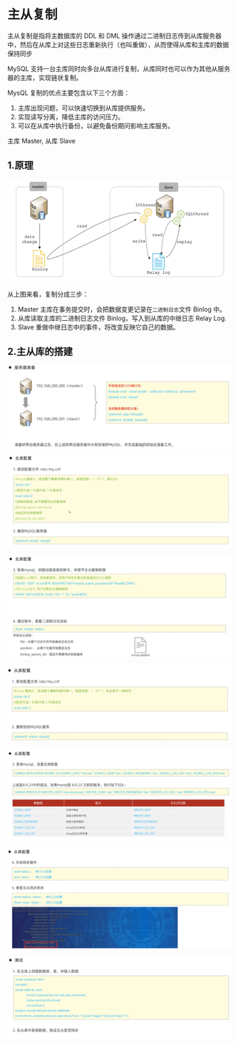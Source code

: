 # 主从复制

主从复制是指将主数据库的 DDL 和 DML 操作通过二进制日志传到从库服务器中，然后在从库上对这些日志重新执行（也叫重做），从而使得从库和主库的数据保持同步

MySQL 支持一台主库同时向多台从库进行复制，从库同时也可以作为其他从服务器的主库，实现链状复制。

MysQL 复制的优点主要包含以下三个方面：

1. 主库出现问题，可以快速切换到从库提供服务。
2. 实现读写分离，降低主库的访问压力。
3. 可以在从库中执行备份，以避免备份期问影响主库服务。

主库 Master, 从库 Slave

## 1.原理

![leader_follower_replication](./image/leader_follower_replication.png)

从上图来看，复制分成三步：

1. Master 主库在事务提交时，会把数据变更记录在`二进制日志`文件 Binlog 中。
2. 从库读取主库的二进制日志文件 Binlog，写入到从库的中继日志 Relay Log.
3. Slave 重做中继日志中的事件，将改变反映它自己的数据。

## 2.主从库的搭建

![dj1](./image/dj/1.png)

![dj2](./image/dj/2.png)

![dj3](./image/dj/3.png)

![dj4](./image/dj/4.png)

![dj5](./image/dj/5.png)

![dj6](./image/dj/6.png)

![dj7](./image/dj/7.png)
